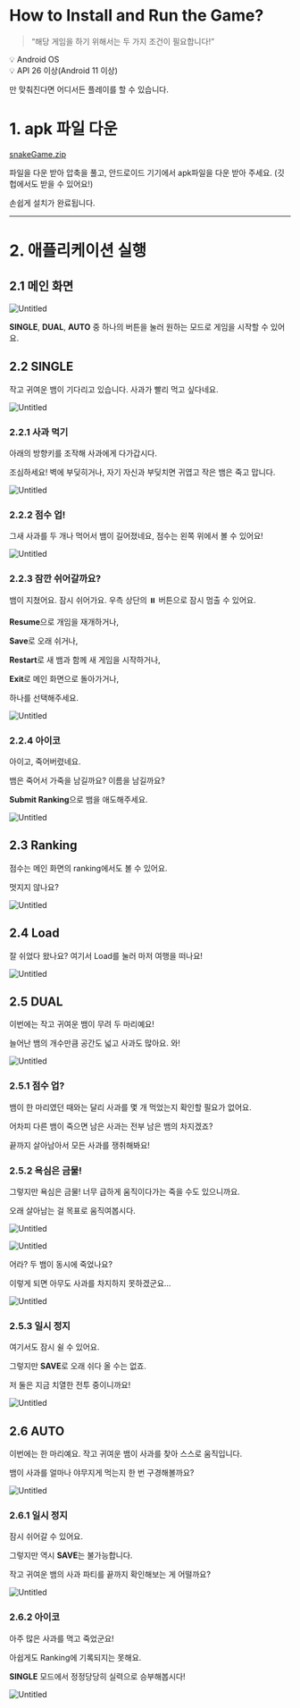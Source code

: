 # How to Install and Run the Game?

> “해당 게임을 하기 위해서는 두 가지 조건이 필요합니다!”
> 

<aside>
💡 Android OS

</aside>

<aside>
💡 API 26 이상(Android 11 이상)

</aside>

만 맞춰진다면 어디서든 플레이를 할 수 있습니다.

# 1. apk 파일 다운

[snakeGame.zip](How%20to%20Install%20and%20Run%20the%20Game%20d7e976e197664933bd0f50a6c83a130a/snakeGame.zip)

파일을 다운 받아 압축을 풀고, 안드로이드 기기에서 apk파일을 다운 받아 주세요. (깃헙에서도 받을 수 있어요!)

손쉽게 설치가 완료됩니다.

---

# 2. 애플리케이션 실행

## 2.1 메인 화면

![Untitled](How%20to%20Install%20and%20Run%20the%20Game%20d7e976e197664933bd0f50a6c83a130a/Untitled.png)

**SINGLE**, **DUAL**, **AUTO** 중 하나의 버튼을 눌러 원하는 모드로 게임을 시작할 수 있어요.

## 2.2 SINGLE

작고 귀여운 뱀이 기다리고 있습니다. 사과가 빨리 먹고 싶다네요.

![Untitled](How%20to%20Install%20and%20Run%20the%20Game%20d7e976e197664933bd0f50a6c83a130a/Untitled%201.png)

### 2.2.1 사과 먹기

아래의 방향키를 조작해 사과에게 다가갑시다. 

조심하세요! 벽에 부딪히거나, 자기 자신과 부딪치면 귀엽고 작은 뱀은 죽고 맙니다. 

![Untitled](How%20to%20Install%20and%20Run%20the%20Game%20d7e976e197664933bd0f50a6c83a130a/Untitled%202.png)

### 2.2.2 점수 업!

그새 사과를 두 개나 먹어서 뱀이 길어졌네요, 점수는 왼쪽 위에서 볼 수 있어요!

![Untitled](How%20to%20Install%20and%20Run%20the%20Game%20d7e976e197664933bd0f50a6c83a130a/Untitled%203.png)

### 2.2.3 잠깐 쉬어갈까요?

뱀이 지쳤어요. 잠시 쉬어가요. 우측 상단의 ⏸️ 버튼으로 잠시 멈출 수 있어요. 

**Resume**으로 개임을 재개하거나,

**Save**로 오래 쉬거나,

**Restart**로 새 뱀과 함께 새 게임을 시작하거나,

**Exit**로 메인 화면으로 돌아가거나, 

하나를 선택해주세요.

![Untitled](How%20to%20Install%20and%20Run%20the%20Game%20d7e976e197664933bd0f50a6c83a130a/Untitled%204.png)

### 2.2.4 아이코

아이고, 죽어버렸네요.

뱀은 죽어서 가죽을 남길까요? 이름을 남길까요?

**Submit Ranking**으로 뱀을 애도해주세요.

![Untitled](How%20to%20Install%20and%20Run%20the%20Game%20d7e976e197664933bd0f50a6c83a130a/Untitled%205.png)

## 2.3 Ranking

점수는 메인 화면의 ranking에서도 볼 수 있어요.

멋지지 않나요?

![Untitled](How%20to%20Install%20and%20Run%20the%20Game%20d7e976e197664933bd0f50a6c83a130a/Untitled%206.png)

## 2.4 Load

잘 쉬었다 왔나요? 여기서 Load를 눌러 마저 여행을 떠나요!

![Untitled](How%20to%20Install%20and%20Run%20the%20Game%20d7e976e197664933bd0f50a6c83a130a/Untitled.png)

## 2.5 DUAL

이번에는 작고 귀여운 뱀이 무려 두 마리예요!

늘어난 뱀의 개수만큼 공간도 넓고 사과도 많아요. 와!

![Untitled](How%20to%20Install%20and%20Run%20the%20Game%20d7e976e197664933bd0f50a6c83a130a/Untitled%207.png)

### 2.5.1 점수 업?

뱀이 한 마리였던 때와는 달리 사과를 몇 개 먹었는지 확인할 필요가 없어요.  

어차피 다른 뱀이 죽으면 남은 사과는 전부 남은 뱀의 차지겠죠? 

끝까지 살아남아서 모든 사과를 쟁취해봐요! 

### 2.5.2 욕심은 금물!

그렇지만 욕심은 금물! 너무 급하게 움직이다가는 죽을 수도 있으니까요. 

오래 살아남는 걸 목표로 움직여봅시다.

![Untitled](How%20to%20Install%20and%20Run%20the%20Game%20d7e976e197664933bd0f50a6c83a130a/Untitled%208.png)

![Untitled](How%20to%20Install%20and%20Run%20the%20Game%20d7e976e197664933bd0f50a6c83a130a/Untitled%209.png)

어라? 두 뱀이 동시에 죽었나요?

이렇게 되면 아무도 사과를 차지하지 못하겠군요…

![Untitled](How%20to%20Install%20and%20Run%20the%20Game%20d7e976e197664933bd0f50a6c83a130a/Untitled%2010.png)

### 2.5.3 일시 정지

여기서도 잠시 쉴 수 있어요. 

그렇지만 **SAVE**로 오래 쉬다 올 수는 없죠.

저 둘은 지금 치열한 전투 중이니까요!

![Untitled](How%20to%20Install%20and%20Run%20the%20Game%20d7e976e197664933bd0f50a6c83a130a/Untitled%2011.png)

## 2.6 AUTO

이번에는 한 마리예요. 작고 귀여운 뱀이 사과를 찾아 스스로 움직입니다. 

뱀이 사과를 얼마나 야무지게 먹는지 한 번 구경해볼까요?

![Untitled](How%20to%20Install%20and%20Run%20the%20Game%20d7e976e197664933bd0f50a6c83a130a/Untitled%2012.png)

### 2.6.1 일시 정지

잠시 쉬어갈 수 있어요.

그렇지만 역시 **SAVE**는 불가능합니다. 

작고 귀여운 뱀의 사과 파티를 끝까지 확인해보는 게 어떨까요?

![Untitled](How%20to%20Install%20and%20Run%20the%20Game%20d7e976e197664933bd0f50a6c83a130a/Untitled%2013.png)

### 2.6.2 아이코

아주 많은 사과를 먹고 죽었군요!

아쉽게도 Ranking에 기록되지는 못해요.

**SINGLE** 모드에서 정정당당히 실력으로 승부해봅시다!

![Untitled](How%20to%20Install%20and%20Run%20the%20Game%20d7e976e197664933bd0f50a6c83a130a/Untitled%2014.png)